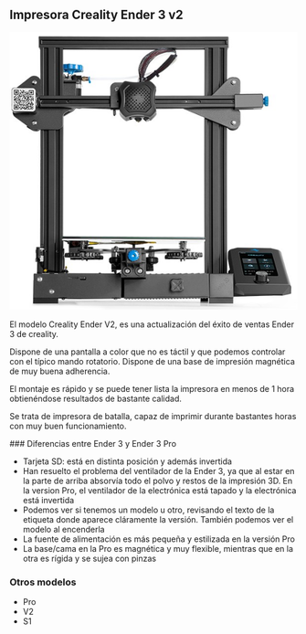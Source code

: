 ## Impresora Creality Ender 3 v2

![Creality Ender 3  v2](./images/CrealityEnder3_v2.jpeg)

El modelo Creality Ender V2, es una actualización del éxito de ventas Ender 3 de creality.

Dispone de una pantalla a color que no es táctil y que podemos controlar con el típico mando rotatorio. Dispone de una base de impresión magnética de muy buena adherencia.

El montaje es rápido y se puede tener lista la impresora en menos de 1 hora obtienéndose resultados de bastante calidad. 


Se trata de impresora de batalla, capaz de imprimir durante bastantes horas con muy buen funcionamiento.


### Diferencias entre Ender 3 y Ender 3 Pro

* Tarjeta SD: está en distinta posición y además invertida
* Han resuelto el problema del ventilador de la Ender 3, ya que al estar en la parte de arriba absorvía todo el polvo y restos de la impresión 3D. En la version Pro, el ventilador de la electrónica está tapado y la electrónica está invertida
* Podemos ver si tenemos un modelo u otro, revisando el texto de la etiqueta donde aparece cláramente la versión. También podemos ver el modelo al encenderla
* La fuente de alimentación es más pequeña y estilizada en la versión Pro
* La base/cama en la Pro  es magnética y muy flexible, mientras que en la otra es rígida y se sujea con pinzas

### Otros modelos

* Pro
* V2
* S1
